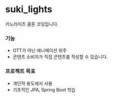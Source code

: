 # suki_lights
키노라이츠 클론 코딩입니다.

### 기능
- OTT가 아닌 애니메이션 위주
- 콘텐츠 소비자가 직접 콘텐츠를 작성할 수 있습니다.

### 프로젝트 목표
- 개인적 용도에서 사용
- 기초적인 JPA, Spring Boot 학습
